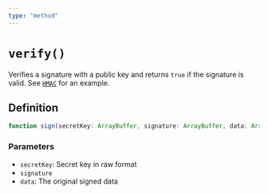 ```yaml
---
type: "method"
---
```


# `verify()`

Verifies a signature with a public key and returns `true` if the signature is valid. See [`HMAC`](/reference/crypto/HMAC) for an example.

## Definition

```ts
function sign(secretKey: ArrayBuffer, signature: ArrayBuffer, data: ArrayBuffer): Promise<boolean>;
```

### Parameters

- `secretKey`: Secret key in raw format
- `signature`
- `data`: The original signed data

